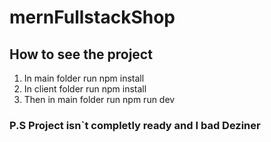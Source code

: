 # mernFullstackShop

## How to see the project

1. In main folder run npm install
2. In client folder run npm install
3. Then in main folder run npm run dev

### P.S Project isn`t completly ready and I bad Deziner
